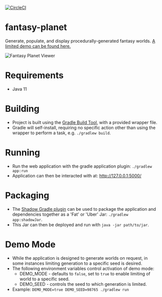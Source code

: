 [![CircleCI](https://circleci.com/gh/eliottgray/fantasy-planet/tree/main.svg?style=svg)](https://circleci.com/gh/eliottgray/fantasy-planet/tree/main)

# fantasy-planet
Generate, populate, and display procedurally-generated fantasy worlds. [A limited demo can be found here.](http://fantasy-planet.us-west-1.elasticbeanstalk.com/)

![Fantasy Planet Viewer](/fantasy-globe.png?raw=true "Fantasy planet viewer.")

# Requirements
* Java 11

# Building
* Project is built using the [Gradle Build Tool](https://gradle.org/), with a provided wrapper file.
* Gradle will self-install, requiring no specific action other than using the wrapper to perform a task, e.g. `./gradlew build`.

# Running
* Run the web application with the gradle application plugin: `./gradlew app:run`
* Application can then be interacted with at: http://127.0.0.1:5000/

# Packaging
* The [Shadow Gradle plugin](https://github.com/johnrengelman/shadow) can be used to package the application and dependencies together as a 'Fat' or 'Uber' Jar: `./gradlew app:shadowJar`.
* This Jar can then be deployed and run with `java -jar path/to/jar`.

# Demo Mode
* While the application is designed to generate worlds on request, in some instances limiting generation to a specific seed is desired.
* The following environment variables control activation of demo mode:
  * DEMO_MODE - defaults to `false`, set to `true` to enable limiting of world to a specific seed.
  * DEMO_SEED - controls the seed to which generation is limited.
* Example: `DEMO_MODE=true DEMO_SEED=98765 ./gradlew run`
